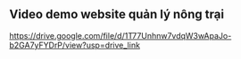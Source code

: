 ## Video demo website quản lý nông trại

https://drive.google.com/file/d/1T77Unhnw7vdqW3wApaJo-b2GA7yFYDrP/view?usp=drive_link
